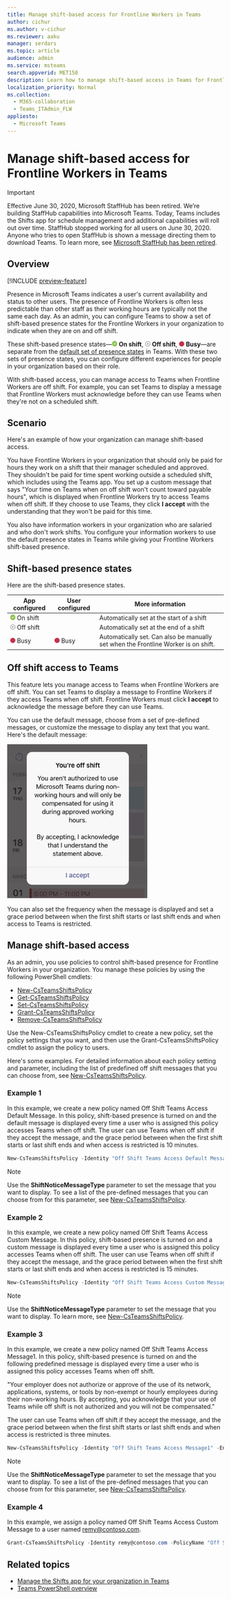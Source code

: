 ```yaml
---
title: Manage shift-based access for Frontline Workers in Teams
author: cichur
ms.author: v-cichur
ms.reviewer: aaku
manager: serdars
ms.topic: article
audience: admin
ms.service: msteams
search.appverid: MET150
description: Learn how to manage shift-based access in Teams for Frontline Workers in your organization.
localization_priority: Normal
ms.collection: 
  - M365-collaboration
  - Teams_ITAdmin_FLW
appliesto: 
  - Microsoft Teams
---
```


# Manage shift-based access for Frontline Workers in Teams

> [!IMPORTANT]
> Effective June 30, 2020, Microsoft StaffHub has been retired. We’re building StaffHub capabilities into Microsoft Teams. Today, Teams includes the Shifts app for schedule management and additional capabilities will roll out over time. StaffHub stopped working for all users on June 30, 2020. Anyone who tries to open StaffHub is shown a message directing them to download Teams. To learn more, see [Microsoft StaffHub has been retired](microsoft-staffhub-to-be-retired.md).  

## Overview

[!INCLUDE [preview-feature](../../includes/preview-feature.md)]

Presence in Microsoft Teams indicates a user's current availability and status to other users. The presence of Frontline Workers is often less predictable than other staff as their working hours are typically not the same each day. As an admin, you can configure Teams to show a set of shift-based presence states for the Frontline Workers in your organization to indicate when they are on and off shift.

These shift-based presence states&mdash;![Solid green check mark, indicates On shift](../../media/flw-presence-on-shift.png) **On shift**, ![Gray circle with x, indicates Off shift](../../media/flw-presence-off-shift.png) **Off shift**, ![Solid red circle, indicates Busy](../../media/flw-presence-busy.png) **Busy**&mdash;are separate from the [default set of presence states](../../presence-admins.md) in Teams. With these two sets of presence states, you can configure different experiences for people in your organization based on their role.

With shift-based access, you can manage access to Teams when Frontline Workers are off shift. For example, you can set Teams to display a message that Frontline Workers must acknowledge before they can use Teams when they're not on a scheduled shift.  

## Scenario

Here's an example of how your organization can manage shift-based access.

You have Frontline Workers in your organization that should only be paid for hours they work on a shift that their manager scheduled and approved. They shouldn't be paid for time spent working outside a scheduled shift, which includes using the Teams app. You set up a custom message that says "Your time on Teams when on off shift won't count toward payable hours", which is displayed when Frontline Workers try to access Teams when off shift. If they choose to use Teams, they click **I accept** with the understanding that they won't be paid for this time.

You also have information workers in your organization who are salaried and who don't work shifts. You configure your information workers to use the default presence states in Teams while giving your Frontline Workers shift-based presence.

## Shift-based presence states

Here are the shift-based presence states.

|App configured |User configured  |More information  |
|---------|---------|---------|
|![Solid green check mark, indicates On shift](../../media/flw-presence-on-shift.png) On shift     |         |Automatically set at the start of a shift         |
|![Gray circle with x, indicates Off shift](../../media/flw-presence-off-shift.png) Off shift     |         |Automatically set at the end of a shift         |
|![Solid red circle, indicates Busy](../../media/flw-presence-busy.png) Busy      | ![Solid red circle, indicates Busy](../../media/flw-presence-busy.png) Busy         |Automatically set. Can also be manually set when the Frontline Worker is on shift.|

## Off shift access to Teams

This feature lets you manage access to Teams when Frontline Workers are off shift. You can set Teams to display a message to Frontline Workers if they access Teams when off shift. Frontline Workers must click **I accept** to acknowledge the message before they can use Teams.

You can use the default message, choose from a set of pre-defined messages, or customize the message to display any text that you want. Here's the default message:

![Screenshot of default message](../../media/shifts-presence-message.png)

You can also set the frequency when the message is displayed and set a grace period between when the first shift starts or last shift ends and when access to Teams is restricted.

## Manage shift-based access

As an admin, you use policies to control shift-based presence for Frontline Workers in your organization. You manage these policies by using the following PowerShell cmdlets:

- [New-CsTeamsShiftsPolicy](https://docs.microsoft.com/powershell/module/teams/new-csteamsshiftspolicy)
- [Get-CsTeamsShiftsPolicy](https://docs.microsoft.com/powershell/module/teams/get-csteamsshiftspolicy)
- [Set-CsTeamsShiftsPolicy](https://docs.microsoft.com/powershell/module/teams/set-csteamsshiftspolicy)
- [Grant-CsTeamsShiftsPolicy](https://docs.microsoft.com/powershell/module/teams/grant-csteamsshiftspolicy)
- [Remove-CsTeamsShiftsPolicy](https://docs.microsoft.com/powershell/module/teams/remove-csteamsshiftspolicy)

Use the New-CsTeamsShiftsPolicy cmdlet to create a new policy, set the policy settings that you want, and then use the Grant-CsTeamsShiftsPolicy cmdlet to assign the policy to users.

Here's some examples. For detailed information about each policy setting and parameter, including the list of predefined off shift messages that you can choose from, see [New-CsTeamsShiftsPolicy](https://docs.microsoft.com/powershell/module/teams/new-csteamsshiftspolicy).

### Example 1

In this example, we create a new policy named Off Shift Teams Access Default Message. In this policy, shift-based presence is turned on and the default message is displayed every time a user who is assigned this policy accesses Teams when off shift. The user can use Teams when off shift if they accept the message, and the grace period between when the first shift starts or last shift ends and when access is restricted is 10 minutes.  

```powershell
New-CsTeamsShiftsPolicy -Identity "Off Shift Teams Access Default Message" -EnableShiftPresence $true -ShiftNoticeFrequency always -ShiftNoticeMessageType DefaultMessage -AccessType UnrestrictedAccess_TeamsApp -AccessGracePeriodMinutes 10
```

> [!NOTE]
> Use the **ShiftNoticeMessageType** parameter to set the message that you want to display. To see a list of the pre-defined messages that you can choose from for this parameter, see [New-CsTeamsShiftsPolicy](https://docs.microsoft.com/powershell/module/teams/new-csteamsshiftspolicy).

### Example 2 

In this example, we create a new policy named Off Shift Teams Access Custom Message. In this policy, shift-based presence is turned on and a custom message is displayed every time a user who is assigned this policy accesses Teams when off shift. The user can use Teams when off shift if they accept the message, and the grace period between when the first shift starts or last shift ends and when access is restricted is 15 minutes.  

```powershell
New-CsTeamsShiftsPolicy -Identity "Off Shift Teams Access Custom Message" -EnableShiftPresence $true -ShiftNoticeFrequency always -ShiftNoticeMessageType CustomMessage -ShiftNoticeMessageCustom "Your time on Teams when on off shift won't count toward payable hours" -AccessType UnrestrictedAccess_TeamsApp -AccessGracePeriodMinutes 15
```

> [!NOTE]
> Use the **ShiftNoticeMessageType** parameter to set the message that you want to display. To learn more, see [New-CsTeamsShiftsPolicy](https://docs.microsoft.com/powershell/module/teams/new-csteamsshiftspolicy).

### Example 3

In this example, we create a new policy named Off Shift Teams Access Message1. In this policy, shift-based presence is turned on and the following predefined message is displayed every time a user who is assigned this policy accesses Teams when off shift.

  "Your employer does not authorize or approve of the use of its network, applications, systems, or tools by non-exempt or hourly employees during their non-working hours. By accepting, you acknowledge that your use of Teams while off shift is not authorized and you will not be compensated." 

The user can use Teams when off shift if they accept the message, and the grace period between when the first shift starts or last shift ends and when access is restricted is three minutes.  

```powershell
New-CsTeamsShiftsPolicy -Identity "Off Shift Teams Access Message1" -EnableShiftPresence $true -ShiftNoticeFrequency always -ShiftNoticeMessageType Message1 -AccessType  UnrestrictedAccess_TeamsApp -AccessGracePeriodMinutes 3
```

> [!NOTE]
> Use the **ShiftNoticeMessageType** parameter to set the message that you want to display. To see a list of the pre-defined messages that you can choose from for this parameter, see [New-CsTeamsShiftsPolicy](https://docs.microsoft.com/powershell/module/teams/new-csteamsshiftspolicy).

### Example 4

In this example, we assign a policy named Off Shift Teams Access Custom Message to a user named remy@contoso.com.

```powershell
Grant-CsTeamsShiftsPolicy -Identity remy@contoso.com -PolicyName "Off Shift Teams Access Custom Message"
```

## Related topics

- [Manage the Shifts app for your organization in Teams](manage-the-shifts-app-for-your-organization-in-teams.md)
- [Teams PowerShell overview](../../teams-powershell-overview.md)
